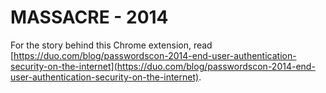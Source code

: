 # MASSACRE - 2014
For the story behind this Chrome extension, read [https://duo.com/blog/passwordscon-2014-end-user-authentication-security-on-the-internet](https://duo.com/blog/passwordscon-2014-end-user-authentication-security-on-the-internet).
